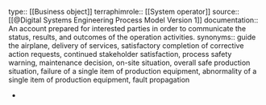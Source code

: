 type:: [[Business object]]
terraphimrole:: [[System operator]]
source:: [[@Digital Systems Engineering Process Model Version 1]]
documentation:: An account prepared for interested parties in order to communicate the status, results, and outcomes of the operation activities.
synonyms:: guide the airplane, delivery of services, satisfactory completion of corrective action requests, continued stakeholder satisfaction, process safety warning, maintenance decision, on-site situation, overall safe production situation, failure of a single item of production equipment, abnormality of a single item of production equipment, fault propagation

-

